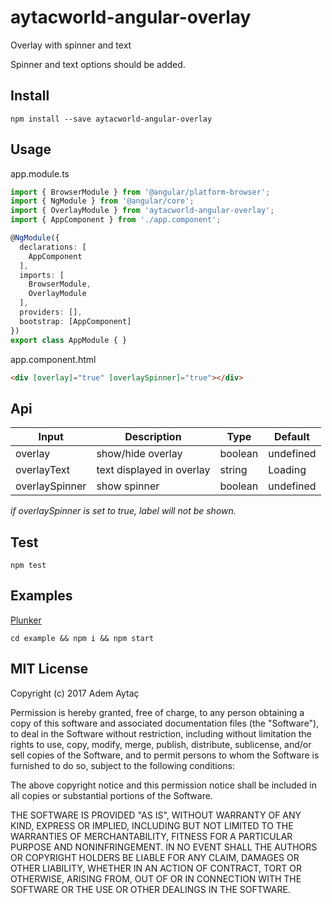 # aytacworld-angular-overlay

Overlay with spinner and text

Spinner and text options should be added.

## Install

`npm install --save aytacworld-angular-overlay`

## Usage

app.module.ts

```typescript
import { BrowserModule } from '@angular/platform-browser';
import { NgModule } from '@angular/core';
import { OverlayModule } from 'aytacworld-angular-overlay';
import { AppComponent } from './app.component';

@NgModule({
  declarations: [
    AppComponent
  ],
  imports: [
    BrowserModule,
    OverlayModule
  ],
  providers: [],
  bootstrap: [AppComponent]
})
export class AppModule { }
```

app.component.html
```html
<div [overlay]="true" [overlaySpinner]="true"></div>
```

## Api

|Input       |  Description   |  Type  |  Default  |
|------------|----------------|--------|-----------|
|overlay    |  show/hide overlay | boolean | undefined |
|overlayText    |  text displayed in overlay | string | Loading |
|overlaySpinner   |  show spinner | boolean | undefined |

_if overlaySpinner is set to true, label will not be shown._

## Test

`npm test`

## Examples

[Plunker](http://plnkr.co/edit/1HH7fh)

`cd example && npm i && npm start`

## MIT License

Copyright (c) 2017 Adem Aytaç

Permission is hereby granted, free of charge, to any person obtaining a copy
of this software and associated documentation files (the "Software"), to deal
in the Software without restriction, including without limitation the rights
to use, copy, modify, merge, publish, distribute, sublicense, and/or sell
copies of the Software, and to permit persons to whom the Software is
furnished to do so, subject to the following conditions:

The above copyright notice and this permission notice shall be included in all
copies or substantial portions of the Software.

THE SOFTWARE IS PROVIDED "AS IS", WITHOUT WARRANTY OF ANY KIND, EXPRESS OR
IMPLIED, INCLUDING BUT NOT LIMITED TO THE WARRANTIES OF MERCHANTABILITY,
FITNESS FOR A PARTICULAR PURPOSE AND NONINFRINGEMENT. IN NO EVENT SHALL THE
AUTHORS OR COPYRIGHT HOLDERS BE LIABLE FOR ANY CLAIM, DAMAGES OR OTHER
LIABILITY, WHETHER IN AN ACTION OF CONTRACT, TORT OR OTHERWISE, ARISING FROM,
OUT OF OR IN CONNECTION WITH THE SOFTWARE OR THE USE OR OTHER DEALINGS IN THE
SOFTWARE.
